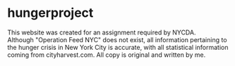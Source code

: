 # hungerproject

This website was created for an assignment required by NYCDA.  
Although "Operation Feed NYC" does not exist, all information pertaining to the hunger crisis in New York City is accurate, with all statistical information coming from cityharvest.com. 
All copy is original and written by me.  
